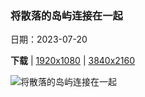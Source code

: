 ### 将散落的岛屿连接在一起

日期：2023-07-20

**下载**  |  [1920x1080](https://cn.bing.com/th?id=OHR.BridgeNorway_ZH-CN9063814637_1920x1080.jpg)  |  [3840x2160](https://cn.bing.com/th?id=OHR.BridgeNorway_ZH-CN9063814637_UHD.jpg)

![将散落的岛屿连接在一起](https://cn.bing.com/th?id=OHR.BridgeNorway_ZH-CN9063814637_1920x1080.jpg "斯托尔桑德特大桥，挪威 (© Morten Falch Sortland/Getty Images)")

